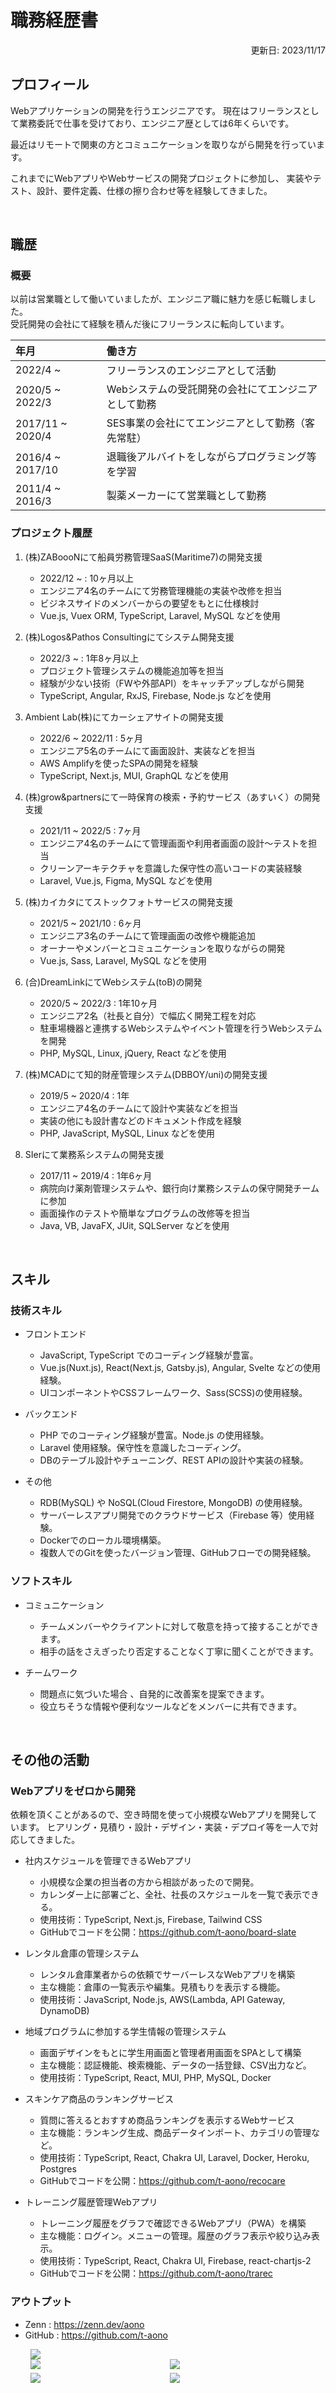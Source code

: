 <!-- １２３４５６７８９０１２３４５６７８９０１２３４５６７８９０１２３４５６７８ -->

# 職務経歴書

<div style="text-align:right">
    更新日: 2023/11/17
</div>

## プロフィール

Webアプリケーションの開発を行うエンジニアです。
現在はフリーランスとして業務委託で仕事を受けており、エンジニア歴としては6年くらいです。

最近はリモートで関東の方とコミュニケーションを取りながら開発を行っています。

これまでにWebアプリやWebサービスの開発プロジェクトに参加し、
実装やテスト、設計、要件定義、仕様の擦り合わせ等を経験してきました。

<br/>

## 職歴

### 概要

以前は営業職として働いていましたが、エンジニア職に魅力を感じ転職しました。  
受託開発の会社にて経験を積んだ後にフリーランスに転向しています。

| 年月 | 働き方
| :--- | :---
| 2022/4 ~ | フリーランスのエンジニアとして活動
| 2020/5 ~ 2022/3 | Webシステムの受託開発の会社にてエンジニアとして勤務
| 2017/11 ~ 2020/4 | SES事業の会社にてエンジニアとして勤務（客先常駐）
| 2016/4 ~ 2017/10 | 退職後アルバイトをしながらプログラミング等を学習
| 2011/4 ~ 2016/3 | 製薬メーカーにて営業職として勤務

### プロジェクト履歴

1. (株)ZABoooNにて船員労務管理SaaS(Maritime7)の開発支援
    - 2022/12 ~ : 10ヶ月以上
    - エンジニア4名のチームにて労務管理機能の実装や改修を担当
    - ビジネスサイドのメンバーからの要望をもとに仕様検討
    - Vue.js, Vuex ORM, TypeScript, Laravel, MySQL などを使用

2. (株)Logos&Pathos Consultingにてシステム開発支援
    - 2022/3 ~ : 1年8ヶ月以上
    - プロジェクト管理システムの機能追加等を担当
    - 経験が少ない技術（FWや外部API）をキャッチアップしながら開発
    - TypeScript, Angular, RxJS, Firebase, Node.js などを使用

3. Ambient Lab(株)にてカーシェアサイトの開発支援
    - 2022/6 ~ 2022/11 : 5ヶ月
    - エンジニア5名のチームにて画面設計、実装などを担当
    - AWS Amplifyを使ったSPAの開発を経験
    - TypeScript, Next.js, MUI, GraphQL などを使用

4. (株)grow&partnersにて一時保育の検索・予約サービス（あすいく）の開発支援
    - 2021/11 ~ 2022/5 : 7ヶ月
    - エンジニア4名のチームにて管理画面や利用者画面の設計〜テストを担当
    - クリーンアーキテクチャを意識した保守性の高いコードの実装経験
    - Laravel, Vue.js, Figma, MySQL などを使用

5. (株)カイカタにてストックフォトサービスの開発支援
    - 2021/5 ~ 2021/10 : 6ヶ月 
    - エンジニア3名のチームにて管理画面の改修や機能追加
    - オーナーやメンバーとコミュニケーションを取りながらの開発
    - Vue.js, Sass, Laravel, MySQL などを使用

6. (合)DreamLinkにてWebシステム(toB)の開発
    - 2020/5 ~ 2022/3 : 1年10ヶ月
    - エンジニア2名（社長と自分）で幅広く開発工程を対応
    - 駐車場機器と連携するWebシステムやイベント管理を行うWebシステムを開発
    - PHP, MySQL, Linux, jQuery, React などを使用

7. (株)MCADにて知的財産管理システム(DBBOY/uni)の開発支援
    - 2019/5 ~ 2020/4 : 1年 
    - エンジニア4名のチームにて設計や実装などを担当
    - 実装の他にも設計書などのドキュメント作成を経験
    - PHP, JavaScript, MySQL, Linux などを使用

8. SIerにて業務系システムの開発支援
    - 2017/11 ~ 2019/4 : 1年6ヶ月
    - 病院向け薬剤管理システムや、銀行向け業務システムの保守開発チームに参加
    - 画面操作のテストや簡単なプログラムの改修等を担当
    - Java, VB, JavaFX, JUit, SQLServer などを使用

<br/>

## スキル

### 技術スキル

- フロントエンド
    - JavaScript, TypeScript でのコーディング経験が豊富。
    - Vue.js(Nuxt.js), React(Next.js, Gatsby.js), Angular, Svelte などの使用経験。
    - UIコンポーネントやCSSフレームワーク、Sass(SCSS)の使用経験。

- バックエンド
    - PHP でのコーティング経験が豊富。Node.js の使用経験。
    - Laravel 使用経験。保守性を意識したコーディング。
    - DBのテーブル設計やチューニング、REST APIの設計や実装の経験。

- その他
    - RDB(MySQL) や NoSQL(Cloud Firestore, MongoDB) の使用経験。
    - サーバーレスアプリ開発でのクラウドサービス（Firebase 等）使用経験。
    - Dockerでのローカル環境構築。
    - 複数人でのGitを使ったバージョン管理、GitHubフローでの開発経験。

### ソフトスキル

- コミュニケーション
    - チームメンバーやクライアントに対して敬意を持って接することができます。
    - 相手の話をさえぎったり否定することなく丁寧に聞くことができます。

- チームワーク
    - 問題点に気づいた場合  、自発的に改善案を提案できます。
    - 役立ちそうな情報や便利なツールなどをメンバーに共有できます。

<br/>

## その他の活動

### Webアプリをゼロから開発

依頼を頂くことがあるので、空き時間を使って小規模なWebアプリを開発しています。
ヒアリング・見積り・設計・デザイン・実装・デプロイ等を一人で対応してきました。

- 社内スケジュールを管理できるWebアプリ
    - 小規模な企業の担当者の方から相談があったので開発。
    - カレンダー上に部署ごと、全社、社長のスケジュールを一覧で表示できる。
    - 使用技術：TypeScript, Next.js, Firebase, Tailwind CSS
    - GitHubでコードを公開：<a href="https://github.com/t-aono/board-slate" target="_blank">https://github.com/t-aono/board-slate</a>

- レンタル倉庫の管理システム
    - レンタル倉庫業者からの依頼でサーバーレスなWebアプリを構築
    - 主な機能：倉庫の一覧表示や編集。見積もりを表示する機能。
    - 使用技術：JavaScript, Node.js, AWS(Lambda, API Gateway, DynamoDB)

- 地域プログラムに参加する学生情報の管理システム
    - 画面デザインをもとに学生用画面と管理者用画面をSPAとして構築
    - 主な機能：認証機能、検索機能、データの一括登録、CSV出力など。
    - 使用技術：TypeScript, React, MUI, PHP, MySQL, Docker

- スキンケア商品のランキングサービス
	- 質問に答えるとおすすめ商品ランキングを表示するWebサービス
	- 主な機能：ランキング生成、商品データインポート、カテゴリの管理など。
	- 使用技術：TypeScript, React, Chakra UI, Laravel, Docker, Heroku, Postgres 
	- GitHubでコードを公開：<a href="https://github.com/t-aono/recocare" target="_blank">https://github.com/t-aono/recocare</a>

- トレーニング履歴管理Webアプリ
	- トレーニング履歴をグラフで確認できるWebアプリ（PWA）を構築
    - 主な機能：ログイン。メニューの管理。履歴のグラフ表示や絞り込み表示。
	- 使用技術：TypeScript, React, Chakra UI, Firebase, react-chartjs-2
	- GitHubでコードを公開：<a href="https://github.com/t-aono/trarec" target="_blank">https://github.com/t-aono/trarec</a>

### アウトプット

- Zenn : <a href="https://zenn.dev/aono" target="_blank">https://zenn.dev/aono</a>
- GitHub : <a href="https://github.com/t-aono" target="_blank">https://github.com/t-aono</a>  
<div style="padding:0 2rem;">
    <div>
        <img src="http://github-profile-summary-cards.vercel.app/api/cards/profile-details?username=t-aono&theme=github" />
    </div>
    <div style="display:grid;grid-template-columns:1fr 1fr;gap:6px;">
        <img src="http://github-profile-summary-cards.vercel.app/api/cards/repos-per-language?username=t-aono&theme=github" />
        <img src="http://github-profile-summary-cards.vercel.app/api/cards/most-commit-language?username=t-aono&theme=github" />
        <img src="http://github-profile-summary-cards.vercel.app/api/cards/stats?username=t-aono&theme=github" />
        <img src="http://github-profile-summary-cards.vercel.app/api/cards/productive-time?username=t-aono&theme=github&utcOffset=8" />
    </div>
</div>